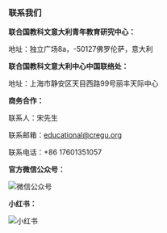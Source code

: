 ### 联系我们

**联合国教科文意大利青年教育研究中心：**

地址：独立广场8a，-50127佛罗伦萨，意大利

**联合国教科文意大利中心中国联络处：**

地址：上海市静安区天目西路99号丽丰天际中心


**商务合作：**

联系人：宋先生

联系邮箱：educational@cregu.org

联系电话：+86 17601351057

**官方微信公众号：**

![微信公众号](/core/子页面/关于我们/微信公众号.png)

**小红书：**

![小红书](/core/子页面/关于我们/小红书.png)

